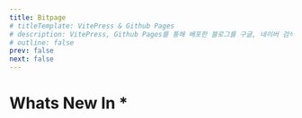 ```yaml
---
title: Bitpage
# titleTemplate: VitePress & Github Pages
# description: VitePress, Github Pages를 통해 배포한 블로그를 구글, 네이버 검색 엔진에 등록하는 방법을 소개합니다.
# outline: false
prev: false
next: false
---
```


# Whats New In \*

